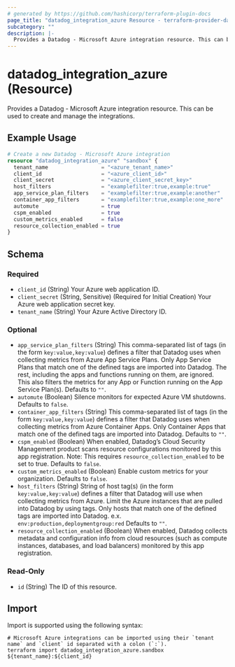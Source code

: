 ```yaml
---
# generated by https://github.com/hashicorp/terraform-plugin-docs
page_title: "datadog_integration_azure Resource - terraform-provider-datadog"
subcategory: ""
description: |-
  Provides a Datadog - Microsoft Azure integration resource. This can be used to create and manage the integrations.
---
```


# datadog_integration_azure (Resource)

Provides a Datadog - Microsoft Azure integration resource. This can be used to create and manage the integrations.

## Example Usage

```terraform
# Create a new Datadog - Microsoft Azure integration
resource "datadog_integration_azure" "sandbox" {
  tenant_name                 = "<azure_tenant_name>"
  client_id                   = "<azure_client_id>"
  client_secret               = "<azure_client_secret_key>"
  host_filters                = "examplefilter:true,example:true"
  app_service_plan_filters    = "examplefilter:true,example:another"
  container_app_filters       = "examplefilter:true,example:one_more"
  automute                    = true
  cspm_enabled                = true
  custom_metrics_enabled      = false
  resource_collection_enabled = true
}
```

<!-- schema generated by tfplugindocs -->
## Schema

### Required

- `client_id` (String) Your Azure web application ID.
- `client_secret` (String, Sensitive) (Required for Initial Creation) Your Azure web application secret key.
- `tenant_name` (String) Your Azure Active Directory ID.

### Optional

- `app_service_plan_filters` (String) This comma-separated list of tags (in the form `key:value,key:value`) defines a filter that Datadog uses when collecting metrics from Azure App Service Plans. Only App Service Plans that match one of the defined tags are imported into Datadog. The rest, including the apps and functions running on them, are ignored. This also filters the metrics for any App or Function running on the App Service Plan(s). Defaults to `""`.
- `automute` (Boolean) Silence monitors for expected Azure VM shutdowns. Defaults to `false`.
- `container_app_filters` (String) This comma-separated list of tags (in the form `key:value,key:value`) defines a filter that Datadog uses when collecting metrics from Azure Container Apps. Only Container Apps that match one of the defined tags are imported into Datadog. Defaults to `""`.
- `cspm_enabled` (Boolean) When enabled, Datadog’s Cloud Security Management product scans resource configurations monitored by this app registration.
Note: This requires `resource_collection_enabled` to be set to true. Defaults to `false`.
- `custom_metrics_enabled` (Boolean) Enable custom metrics for your organization. Defaults to `false`.
- `host_filters` (String) String of host tag(s) (in the form `key:value,key:value`) defines a filter that Datadog will use when collecting metrics from Azure. Limit the Azure instances that are pulled into Datadog by using tags. Only hosts that match one of the defined tags are imported into Datadog. e.x. `env:production,deploymentgroup:red` Defaults to `""`.
- `resource_collection_enabled` (Boolean) When enabled, Datadog collects metadata and configuration info from cloud resources (such as compute instances, databases, and load balancers) monitored by this app registration.

### Read-Only

- `id` (String) The ID of this resource.

## Import

Import is supported using the following syntax:

```shell
# Microsoft Azure integrations can be imported using their `tenant name` and `client` id separated with a colon (`:`).
terraform import datadog_integration_azure.sandbox ${tenant_name}:${client_id}
```
